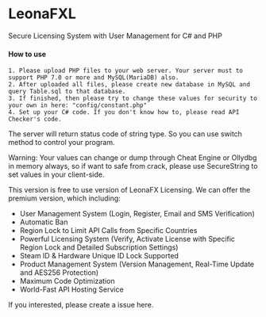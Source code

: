 # LeonaFXL
Secure Licensing System with User Management for C# and PHP

#### How to use
```
1. Please upload PHP files to your web server. Your server must to support PHP 7.0 or more and MySQL(MariaDB) also.
2. After uploaded all files, please create new database in MySQL and query Table.sql to that database.
3. If finished, then please try to change these values for security to your own in here: "config/constant.php"
4. Set up your C# code. If you don't know how to, please read API Checker's code.
```

The server will return status code of string type. So you can use switch method to control your program.

Warning: Your values can change or dump through Cheat Engine or Ollydbg in memory always, so if want to safe from crack, please use SecureString to set values in your client-side.


This version is free to use version of LeonaFX Licensing.
We can offer the premium version, which including:

- User Management System (Login, Register, Email and SMS Verification)
- Automatic Ban
- Region Lock to Limit API Calls from Specific Countries
- Powerful Licensing System (Verify, Activate License with Specific Region Lock and Detailed Subscription Settings)
- Steam ID & Hardware Unique ID Lock Supported
- Product Management System (Version Management, Real-Time Update and AES256 Protection)
- Maximum Code Optimization
- World-Fast API Hosting Service

If you interested, please create a issue here.
